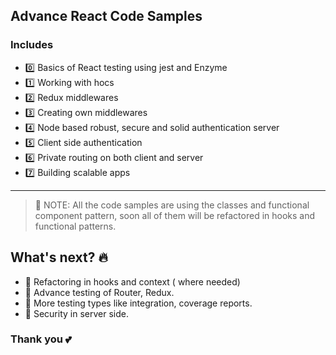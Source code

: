 ## Advance React Code Samples

### Includes

- 0️⃣ Basics of React testing using jest and Enzyme
- 1️⃣ Working with hocs
- 2️⃣ Redux middlewares
- 3️⃣ Creating own middlewares
- 4️⃣ Node based robust, secure and solid authentication server
- 5️⃣ Client side authentication
- 6️⃣ Private routing on both client and server
- 7️⃣ Building scalable apps

---

> 📢 NOTE: All the code samples are using the classes and functional component pattern, soon all of them will be refactored in hooks and functional patterns.

## What's next? 🔥

- 📌 Refactoring in hooks and context ( where needed)
- 🔧 Advance testing of Router, Redux.
- 🔧 More testing types like integration, coverage reports.
- 🔐 Security in server side.

### Thank you 💕
